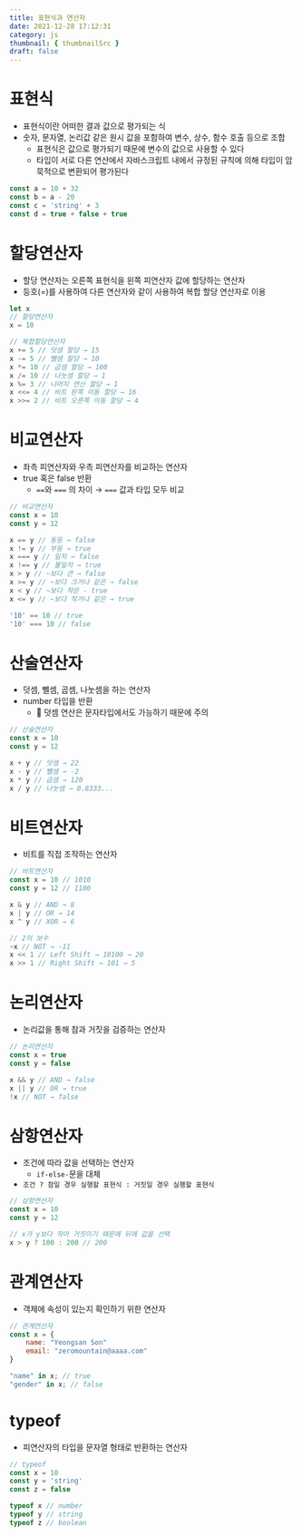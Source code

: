 ```yaml
---
title: 표현식과 연산자
date: 2021-12-28 17:12:31
category: js
thumbnail: { thumbnailSrc }
draft: false
---
```


# 표현식

- 표현식이란 어떠한 결과 값으로 평가되는 식
- 숫자, 문자열, 논리값 같은 원시 값을 포함하여 변수, 상수, 함수 호출 등으로 조합
  - 표현식은 값으로 평가되기 때문에 변수의 값으로 사용할 수 있다
  - 타입이 서로 다른 연산에서 자바스크립트 내에서 규정된 규칙에 의해 타입이 암묵적으로 변환되어 평가된다

```js
const a = 10 + 32
const b = a - 20
const c = 'string' + 3
const d = true + false + true
```

# 할당연산자

- 할당 연산자는 오른쪽 표현식을 왼쪽 피연산자 값에 할당하는 연산자
- 등호(=)를 사용하여 다른 연산자와 같이 사용하여 복합 할당 연산자로 이용

```js
let x
// 할당연산자
x = 10

// 복합할당연산자
x += 5 // 덧셈 할당 → 15
x -= 5 // 뺄셈 할당 → 10
x *= 10 // 곱셈 할당 → 100
x /= 10 // 나눗셈 할당 → 1
x %= 3 // 나머지 연산 할당 → 1
x <<= 4 // 비트 왼쪽 이동 할당 → 16
x >>= 2 // 비트 오른쪽 이동 할당 → 4
```

# 비교연산자

- 좌측 피연산자와 우측 피연산자를 비교하는 연산자
- true 혹은 false 반환
  - `==`와 `===` 의 차이 → `===` 값과 타입 모두 비교

```js
// 비교연산자
const x = 10
const y = 12

x == y // 동등 → false
x != y // 부등 → true
x === y // 일치 → false
x !== y // 불일치 → true
x > y // ~보다 큰 → false
x >= y // ~보다 크거나 같은 → false
x < y // ~보다 작은 - true
x <= y // ~보다 작거나 같은 → true

'10' == 10 // true
'10' === 10 // false
```

# 산술연산자

- 덧셈, 뺄셈, 곱셈, 나눗셈을 하는 연산자
- number 타입을 반환
  - 🧐 덧셈 연산은 문자타입에서도 가능하기 때문에 주의

```js
// 산술연산자
const x = 10
const y = 12

x + y // 덧셈 → 22
x - y // 뺄셈 → -2
x * y // 곱셈 → 120
x / y // 나눗셈 → 0.8333...
```

# 비트연산자

- 비트를 직접 조작하는 연산자

```js
// 비트연산자
const x = 10 // 1010
const y = 12 // 1100

x & y // AND → 8
x | y // OR → 14
x ^ y // XOR → 6

// 2의 보수
~x // NOT → -11
x << 1 // Left Shift → 10100 → 20
x >> 1 // Right Shift → 101 → 5
```

# 논리연산자

- 논리값을 통해 참과 거짓을 검증하는 연산자

```js
// 논리연산자
const x = true
const y = false

x && y // AND → false
x || y // OR → true
!x // NOT → false
```

# 삼항연산자

- 조건에 따라 값을 선택하는 연산자
  - `if-else-`문을 대체
- `조건 ? 참일 경우 실행할 표현식 : 거짓일 경우 실행할 표현식`

```js
// 삼항연산자
const x = 10
const y = 12

// x가 y보다 작아 거짓이기 때문에 뒤에 값을 선택
x > y ? 100 : 200 // 200
```

# 관계연산자

- 객체에 속성이 있는지 확인하기 위한 연산자

```js
// 관계연산자
const x = {
	name: "Yeongsan Son"
	email: "zeromountain@aaaa.com"
}

"name" in x; // true
"gender" in x; // false
```

# typeof

- 피연산자의 타입을 문자열 형태로 반환하는 연산자

```js
// typeof
const x = 10
const y = 'string'
const z = false

typeof x // number
typeof y // string
typeof z // boolean
```
